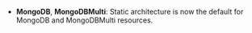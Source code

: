 * **MongoDB**, **MongoDBMulti**: Static architecture is now the default for MongoDB and MongoDBMulti resources.
